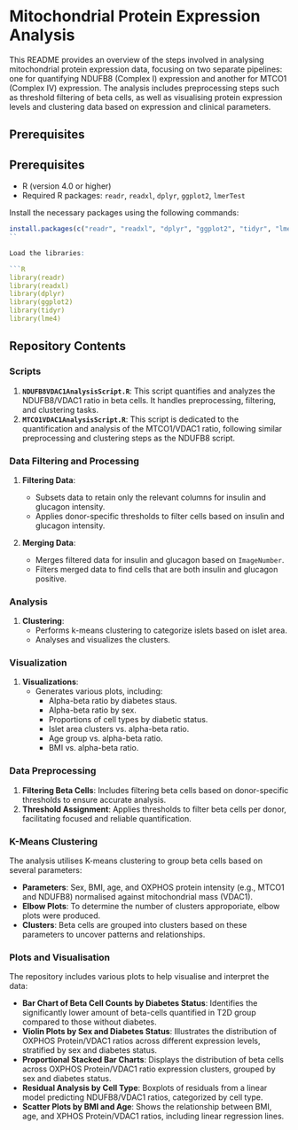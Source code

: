 # Mitochondrial Protein Expression Analysis

This README provides an overview of the steps involved in analysing mitochondrial protein expression data, focusing on two separate pipelines: one for quantifying NDUFB8 (Complex I) expression and another for MTCO1 (Complex IV) expression. The analysis includes preprocessing steps such as threshold filtering of beta cells, as well as visualising protein expression levels and clustering data based on expression and clinical parameters.

## Prerequisites

## Prerequisites

- R (version 4.0 or higher)
- Required R packages: `readr`, `readxl`, `dplyr`, `ggplot2`, `lmerTest`

Install the necessary packages using the following commands:

```R
install.packages(c("readr", "readxl", "dplyr", "ggplot2", "tidyr", "lmerTest"))
``

Load the libraries:

```R
library(readr)
library(readxl)
library(dplyr)
library(ggplot2)
library(tidyr)
library(lme4)
```

## Repository Contents

### Scripts
1. **`NDUFB8VDAC1AnalysisScript.R`**: This script quantifies and analyzes the NDUFB8/VDAC1 ratio in beta cells. It handles preprocessing, filtering, and clustering tasks.
2. **`MTCO1VDAC1AnalysisScript.R`**: This script is dedicated to the quantification and analysis of the MTCO1/VDAC1 ratio, following similar preprocessing and clustering steps as the NDUFB8 script.

### Data Filtering and Processing

1. **Filtering Data**:
   - Subsets data to retain only the relevant columns for insulin and glucagon intensity.
   - Applies donor-specific thresholds to filter cells based on insulin and glucagon intensity.

2. **Merging Data**:
   - Merges filtered data for insulin and glucagon based on `ImageNumber`.
   - Filters merged data to find cells that are both insulin and glucagon positive.

### Analysis

1. **Clustering**:
   - Performs k-means clustering to categorize islets based on islet area.
   - Analyses and visualizes the clusters.

### Visualization

1. **Visualizations**:
   - Generates various plots, including:
     - Alpha-beta ratio by diabetes staus.
     - Alpha-beta ratio by sex.
     - Proportions of cell types by diabetic status.
     - Islet area clusters vs. alpha-beta ratio.
     - Age group vs. alpha-beta ratio.
     - BMI vs. alpha-beta ratio.
### Data Preprocessing
1. **Filtering Beta Cells**: Includes filtering beta cells based on donor-specific thresholds to ensure accurate analysis.
2. **Threshold Assignment**: Applies thresholds to filter beta cells per donor, facilitating focused and reliable quantification.

### K-Means Clustering
The analysis utilises K-means clustering to group beta cells based on several parameters:
- **Parameters**: Sex, BMI, age, and OXPHOS protein intensity (e.g., MTCO1 and NDUFB8) normalised against mitochondrial mass (VDAC1).
- **Elbow Plots**: To determine the number of clusters approporiate, elbow plots were produced. 
- **Clusters**: Beta cells are grouped into clusters based on these parameters to uncover patterns and relationships.

### Plots and Visualisation
The repository includes various plots to help visualise and interpret the data:
- **Bar Chart of Beta Cell Counts by Diabetes Status**: Identifies the significantly lower amount of beta-cells quantified in T2D group compared to those without diabetes. 
- **Violin Plots by Sex and Diabetes Status**: Illustrates the distribution of OXPHOS Protein/VDAC1 ratios across different expression levels, stratified by sex and diabetes status.
- **Proportional Stacked Bar Charts**: Displays the distribution of beta cells across OXPHOS Protein/VDAC1 ratio expression clusters, grouped by sex and diabetes status.
- **Residual Analysis by Cell Type**: Boxplots of residuals from a linear model predicting NDUFB8/VDAC1 ratios, categorized by cell type.
- **Scatter Plots by BMI and Age**: Shows the relationship between BMI, age, and XPHOS Protein/VDAC1 ratios, including linear regression lines.



